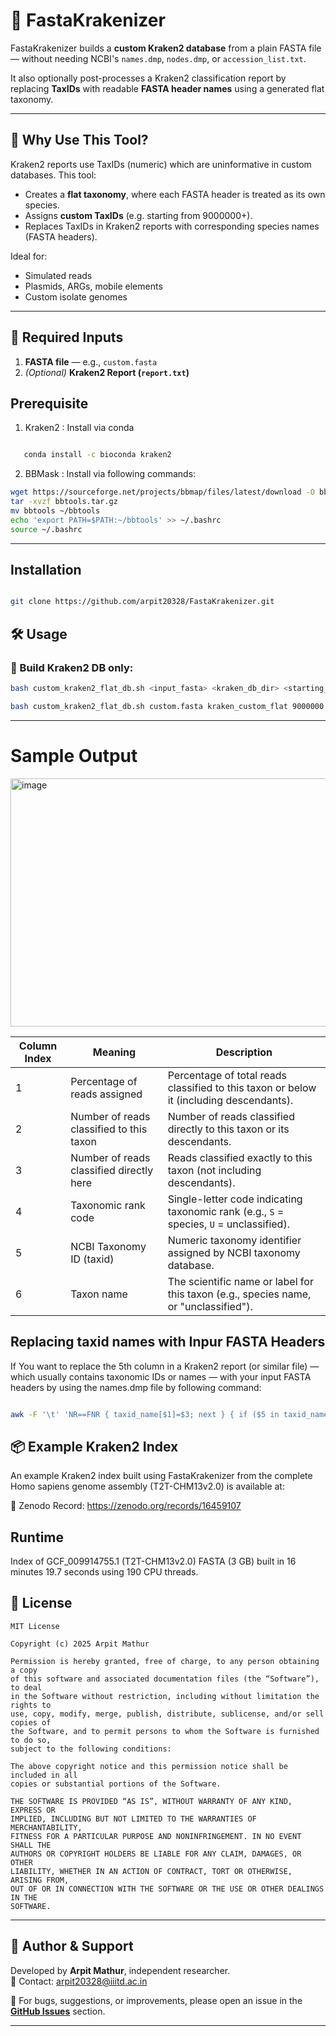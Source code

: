 # 🧬 FastaKrakenizer

FastaKrakenizer builds a **custom Kraken2 database** from a plain FASTA file — without needing NCBI's `names.dmp`, `nodes.dmp`, or `accession_list.txt`.

It also optionally post-processes a Kraken2 classification report by replacing **TaxIDs** with readable **FASTA header names** using a generated flat taxonomy.

---

## 📄 Why Use This Tool?

Kraken2 reports use TaxIDs (numeric) which are uninformative in custom databases. This tool:

- Creates a **flat taxonomy**, where each FASTA header is treated as its own species.
- Assigns **custom TaxIDs** (e.g. starting from 9000000+).
- Replaces TaxIDs in Kraken2 reports with corresponding species names (FASTA headers).

Ideal for:  
- Simulated reads  
- Plasmids, ARGs, mobile elements  
- Custom isolate genomes

---

## 📁 Required Inputs

1. **FASTA file** — e.g., `custom.fasta`  
2. *(Optional)* **Kraken2 Report (`report.txt`)**

## Prerequisite
1. Kraken2 : Install via conda

```bash

   conda install -c bioconda kraken2

```
2. BBMask : Install via following commands:

```bash
wget https://sourceforge.net/projects/bbmap/files/latest/download -O bbtools.tar.gz
tar -xvzf bbtools.tar.gz
mv bbtools ~/bbtools
echo 'export PATH=$PATH:~/bbtools' >> ~/.bashrc
source ~/.bashrc

```
    
---
## Installation
```bash

git clone https://github.com/arpit20328/FastaKrakenizer.git


```
## 🛠️ Usage

### 🔹 Build Kraken2 DB only:

```bash
bash custom_kraken2_flat_db.sh <input_fasta> <kraken_db_dir> <starting_taxid> [<threads>]

bash custom_kraken2_flat_db.sh custom.fasta kraken_custom_flat 9000000  64

```

---

# Sample Output 

<img width="714" height="397" alt="image" src="https://github.com/user-attachments/assets/a2ca546d-8e5a-4221-baa2-aa32533a6378" />

| Column Index | Meaning                                  | Description                                                                             |
| ------------ | ---------------------------------------- | --------------------------------------------------------------------------------------- |
| 1            | Percentage of reads assigned             | Percentage of total reads classified to this taxon or below it (including descendants). |
| 2            | Number of reads classified to this taxon | Number of reads classified directly to this taxon or its descendants.                   |
| 3            | Number of reads classified directly here | Reads classified exactly to this taxon (not including descendants).                     |
| 4            | Taxonomic rank code                      | Single-letter code indicating taxonomic rank (e.g., `S` = species, `U` = unclassified). |
| 5            | NCBI Taxonomy ID (taxid)                 | Numeric taxonomy identifier assigned by NCBI taxonomy database.                         |
| 6            | Taxon name                               | The scientific name or label for this taxon (e.g., species name, or "unclassified").    |

## Replacing taxid names with Inpur FASTA Headers

If You want to replace the 5th column in a Kraken2 report (or similar file) — which usually contains taxonomic IDs or names — with your input FASTA headers by using the names.dmp file by following command: 

```bash

awk -F '\t' 'NR==FNR { taxid_name[$1]=$3; next } { if ($5 in taxid_name) $5=taxid_name[$5]; print }' names.dmp kraken2_report.txt > kraken2_report_with_names.txt


```

## 📦 Example Kraken2 Index

An example Kraken2 index built using FastaKrakenizer from the complete Homo sapiens genome assembly (T2T-CHM13v2.0) is available at:

🔗 Zenodo Record: https://zenodo.org/records/16459107

## Runtime 

Index of GCF_009914755.1 (T2T-CHM13v2.0) FASTA (3 GB) built in 16 minutes 19.7 seconds using 190 CPU threads.

## 📄 License

```text
MIT License

Copyright (c) 2025 Arpit Mathur

Permission is hereby granted, free of charge, to any person obtaining a copy
of this software and associated documentation files (the “Software”), to deal
in the Software without restriction, including without limitation the rights to
use, copy, modify, merge, publish, distribute, sublicense, and/or sell copies of
the Software, and to permit persons to whom the Software is furnished to do so,
subject to the following conditions:

The above copyright notice and this permission notice shall be included in all
copies or substantial portions of the Software.

THE SOFTWARE IS PROVIDED “AS IS”, WITHOUT WARRANTY OF ANY KIND, EXPRESS OR
IMPLIED, INCLUDING BUT NOT LIMITED TO THE WARRANTIES OF MERCHANTABILITY,
FITNESS FOR A PARTICULAR PURPOSE AND NONINFRINGEMENT. IN NO EVENT SHALL THE
AUTHORS OR COPYRIGHT HOLDERS BE LIABLE FOR ANY CLAIM, DAMAGES, OR OTHER
LIABILITY, WHETHER IN AN ACTION OF CONTRACT, TORT OR OTHERWISE, ARISING FROM,
OUT OF OR IN CONNECTION WITH THE SOFTWARE OR THE USE OR OTHER DEALINGS IN THE
SOFTWARE.
```

---

## 🙋 Author & Support

Developed by **Arpit Mathur**, independent researcher.  
📧 Contact: [arpit20328@iiitd.ac.in](mailto:arpit20328@iiitd.ac.in)  

🐛 For bugs, suggestions, or improvements, please open an issue in the **[GitHub Issues](https://github.com/yourusername/FastaKrakenizer/issues)** section.

---
